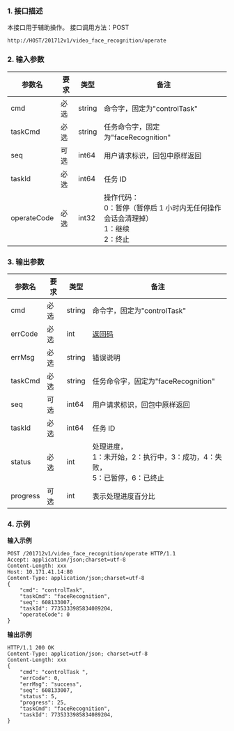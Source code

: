 ### 1. 接口描述
本接口用于辅助操作。
接口调用方法：POST
```
http://HOST/201712v1/video_face_recognition/operate
```

### 2. 输入参数

|参数名| 	要求|	类型| 	备注|
|--------|---------|------|--------|
|cmd	|必选|	string	|命令字，固定为"controlTask"|
|taskCmd 	|必选	|string	|任务命令字，固定为"faceRecognition"|
|seq	|可选	|int64	|用户请求标识，回包中原样返回|
|taskId	|必选|	int64	|任务 ID|
|operateCode	|必选|	int32	|操作代码：<br>0：暂停（暂停后 1 小时内无任何操作会话会清理掉）<br>1：继续<br>2：终止|


### 3. 输出参数

|参数名 |	要求|	类型 |	备注|
|---------|--------|-------|-------|
|cmd	|必选|	string	|命令字，固定为"controlTask"|
|errCode 	|必选|	int	|[返回码](https://cloud.tencent.com/document/product/1015/31186#.E8.BF.94.E5.9B.9E.E7.A0.81.E8.AF.B4.E6.98.8E)|
|errMsg |	必选	|string|	错误说明|
|taskCmd	|必选	|string	|任务命令字，固定为"faceRecognition"|
|seq	|可选|	int64|	用户请求标识，回包中原样返回|
|taskId|	必选|	int64	|任务 ID |
|status	|必选	|int	|处理进度，<br>1：未开始，2：执行中，3：成功，4：失败，<br>5：已暂停，6：已终止|
|progress	|可选|	int	|表示处理进度百分比|


### 4. 示例
**输入示例**
```
POST /201712v1/video_face_recognition/operate HTTP/1.1
Accept: application/json;charset=utf-8
Content-Length: xxx
Host: 10.171.41.14:80
Content-Type: application/json;charset=utf-8
{
	"cmd": "controlTask",
	"taskCmd": "faceRecognition",
	"seq": 608133007,
	"taskId": 7735333985834089204,
	"operateCode": 0
}
```

**输出示例**
```
HTTP/1.1 200 OK
Content-Type: application/json; charset=utf-8
Content-Length: xxx
{
	"cmd": "controlTask ",
	"errCode": 0,
	"errMsg": "success",
	"seq": 608133007,
	"status": 5,
	"progress": 25,
	"taskCmd": "faceRecognition",
	"taskId": 7735333985834089204,
}
```
